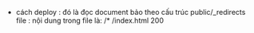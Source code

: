 - cách deploy :
  đó là đọc document
  bảo theo cấu trúc
  public/\_redirects file :
  nội dung trong file là: /\* /index.html 200
